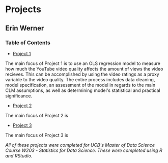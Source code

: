 # Projects

## Erin Werner

### Table of Contents

* [Project 1](https://github.com/etwernerMIDS/Statistics/tree/master/Projects/Project1)

The main focus of Project 1 is to use an OLS regression model to measure how much the YouTube video quality affects the amount of views the video recieves. This can be accomplished by using the video ratings as a proxy variable to the video quality. The entire process includes data cleaning, model specification, an assessment of the model in regards to the main CLM assumptions, as well as determining model's statistical and practical significance. 

* [Project 2](https://github.com/etwernerMIDS/Statistics/tree/master/Projects/Project2)

The main focus of Project 2 is 

* [Project 3](https://github.com/etwernerMIDS/Statistics/tree/master/Projects/Project3)

The main focus of Project 3 is 

*All of these projects were completed for UCB's Master of Data Science Course W203 - Statistics for Data Science. These were completed using R and RStudio.* 
